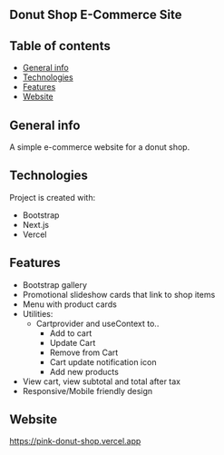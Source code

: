 ## Donut Shop E-Commerce Site
## Table of contents
* [General info](#general-info)
* [Technologies](#technologies)
* [Features](#features)
* [Website](#website)

## General info
A simple e-commerce website for a donut shop.
	
## Technologies
Project is created with:
* Bootstrap
* Next.js
* Vercel

## Features
* Bootstrap gallery
* Promotional slideshow cards that link to shop items
* Menu with product cards
* Utilities:
  - Cartprovider and useContext to..
    - Add to cart
    - Update Cart
    - Remove from Cart
    - Cart update notification icon
    - Add new products
* View cart, view subtotal and total after tax
* Responsive/Mobile friendly design

## Website
https://pink-donut-shop.vercel.app
